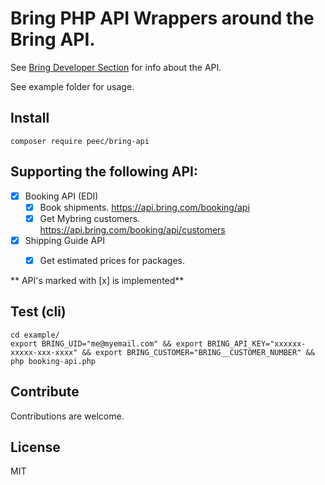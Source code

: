 # Bring PHP API Wrappers around the Bring API.

See [Bring Developer Section](http://developer.bring.com/) for info about the API.

See example folder for usage.

## Install

``` 
composer require peec/bring-api
```

## Supporting the following API:

- [x] Booking API (EDI)
    - [x] Book shipments. https://api.bring.com/booking/api
    - [x] Get Mybring customers. https://api.bring.com/booking/api/customers
- [x] Shipping Guide API  
    - [x] Get estimated prices for packages.
    
    
** API's marked with [x] is implemented**


## Test (cli)

```
cd example/
export BRING_UID="me@myemail.com" && export BRING_API_KEY="xxxxxx-xxxxx-xxx-xxxx" && export BRING_CUSTOMER="BRING__CUSTOMER_NUMBER" && php booking-api.php
```

## Contribute

Contributions are welcome.

## License

MIT
